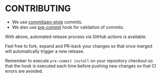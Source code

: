 # CONTRIBUTING

- We use [commitizen-style](https://github.com/commitizen/cz-cli) commits.
- We also use [pre-commit](https://pre-commit.com/) hook for validation of commits.

With above, automated release process via GitHub actions is available.

Feel free to fork, expand and PR-back your changes so that once merged will automatically trigger a new release.

Remember to execute `pre-commit install` on your repository checkout so that the hook is executed each time before pushing new changes so that CI errors are avoided.
